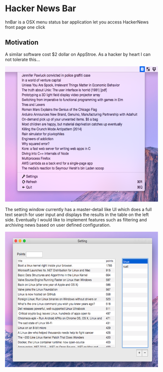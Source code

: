 # Hacker News Bar
hnBar is a OSX menu status bar application let you access HackerNews front page one click

## Motivation
A similar software cost $2 dollar on AppStroe. As a hacker by heart I can not tolerate this...

<img src="https://github.com/pythonik/hnbar/blob/master/doc/image0.png" width="600" height="444" />

The setting window currently has a master-detail like UI which does a full text search for user input and displays the results in the table on the left side. Eventually I would like to implement features such as filtering and archiving news based on user defined configuration.

<img src="https://github.com/pythonik/hnbar/blob/master/doc/image1.png" width="600" height="444" />
